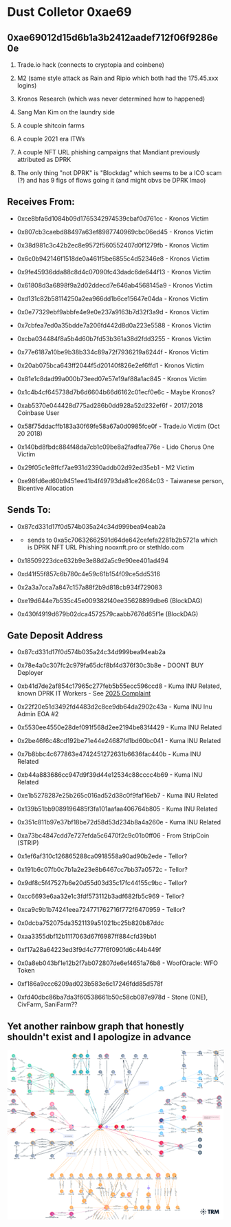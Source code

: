 # Dust Colletor 0xae69


## 0xae69012d15d6b1a3b2412aadef712f06f9286e0e

1. Trade.io hack (connects to cryptopia and coinbene)

2. M2 (same style attack as Rain and Ripio which both had the 175.45.xxx logins)

3. Kronos Research (which was never determined how to happened)

4. Sang Man Kim on the laundry side

5. A couple shitcoin farms 

6. A couple 2021 era ITWs

7. A couple NFT URL phishing campaigns that Mandiant previously attributed as DPRK

8. The only thing "not DPRK" is "Blockdag" which seems to be a ICO scam (?) and has 9 figs of flows going it (and might obvs be DPRK lmao)


## Receives From:

- 0xce8bfa6d1084b09d1765342974539cbaf0d761cc - Kronos Victim

- 0x807cb3caebd88497a63ef8987740969cbc06ed45 - Kronos Victim

- 0x38d981c3c42b2ec8e9572f560552407d0f1279fb - Kronos Victim

- 0x6c0b942146f1518de0a461f5be6855c4d52346e8 - Kronos Victim

- 0x9fe45936dda88c8d4c07090fc43dadc6de644f13 - Kronos Victim

- 0x61808d3a6898f9a2d02ddecd7e646ab4568145a9 - Kronos Victim

- 0xd131c82b58114250a2ea966dd1b6ce15647e04da - Kronos Victim

- 0x0e77329ebf9abbfe4e9e0e237a9163b7d32f3a9d - Kronos Victim

- 0x7cbfea7ed0a35bdde7a206fd442d8d0a223e5588 - Kronos Victim

- 0xcba034484f8a5b4d60b7fd53b361a38d2fdd3255 - Kronos Victim

- 0x77e6187a10be9b38b334c89a72f7936219a6244f - Kronos Victim

- 0x20ab075bca643ff2044f5d20140f826e2ef6ffd1 - Kronos Victim

- 0x81e1c8dad99a000b73eed07e57e19af88a1ac845 - Kronos Victim

- 0x1c4b4cf645738d7b6d6604b66d6162c01ecf0e6c - Maybe Kronos?

- 0xab5370e044428d775ad286b0dd928a52d232ef6f - 2017/2018 Coinbase User

- 0x58f75ddacffb183a30f69fe58a67a0d0985fce0f - Trade.io Victim (Oct 20 2018)

- 0x140bd8fbdc884f48da7cb1c09be8a2fadfea776e - Lido Chorus One Victim

- 0x29f05c1e8ffcf7ae931d2390addb02d92ed35eb1 - M2 Victim

- 0xe98fd6ed60b9451ee41b4f49793da81ce2664c03 - Taiwanese person, Bicentive Allocation



## Sends To:

- 0x87cd331d17f0d574b035a24c34d999bea94eab2a

- - sends to 0xa5c70632662591d64de642cefefa2281b2b5721a which is DPRK NFT URL Phishing nooxnft.pro or stethldo.com

- 0x18509223dce632b9e3e88d2a5c9e90ee401ad494

- 0xd41f55f857c6b780c4e59c61b154f09ce5dd5316

- 0x2a3a7cca7a847c157a88f2b9d818cb934f729083

- 0xe19d644e7b535c45e009382f40ee35628899dbe6 (BlockDAG)

- 0x430f4919d679b02dca4572579caabb7676d65f1e (BlockDAG)


## Gate Deposit Address

- 0x87cd331d17f0d574b035a24c34d999bea94eab2a

- 0x78e4a0c307fc2c979fa65dcf8bf4d376f30c3b8e - DOONT BUY Deployer

- 0xb41d7de2af854c17965c277feb5b55ecc596ccd8 - Kuma INU Related, known DPRK IT Workers - See [2025 Complaint](./pdf/2025-06-05-DPRK-IT_complaint_25cv1769_0.pdf)

- 0x22f20e51d3492fd4483d2c8ce9db64da2902c43a - Kuma INU Inu Admin EOA #2

- 0x5530ee4550e28def091f568d2ee2194be83f4429 - Kuma INU Related

- 0x2be46f6c48cd192be71e44e24687fd1bd60bc041 - Kuma INU Related

- 0x7b8bbc4c677863e4742451272631b6636fac440b - Kuma INU Related

- 0xb44a883686cc947d9f39d44e12534c88cccc4b69 - Kuma INU Related

- 0xe1b5278287e25b265c016ad52d38c0f9faf16eb7 - Kuma INU Related

- 0x139b51bb9089196485f3fa101aafaa406764b805 - Kuma INU Related

- 0x351c811b97e37bf18be72d58d53d234b8a4a260e - Kuma INU Related

- 0xa73bc4847cdd7e727efda5c6470f2c9c01b0ff06 - From StripCoin (STRIP)

- 0x1ef6af310c126865288ca0918558a90ad90b2ede - Tellor?

- 0x191b6c07fb0c7b1a2e23e8b6467cc7bb37a0572c - Tellor?

- 0x9df8c5f47527b6e20d55d03d35c17fc44155c9bc - Tellor?

- 0xcc6693e6aa32e1c3fdf573112b3adf682fb5c969 - Tellor?

- 0xca9c9b1b74241eea724771762716f772f6470959 - Tellor?

- 0x0dcba752075da3521139a51021bc25b820b87ddc

- 0xaa3355dbf12b1117063d67f6987ff884cfd39bb1

- 0xf17a28a64223ed3f9d4c777f6f090fd6c44b449f

- 0x0a8eb043bf1e12b2f7ab072807de6ef4651a76b8 - WoofOracle: WFO Token

- 0xf186a9ccc6209ad023b583e6c17246fdd85d578f

- 0xfd40dbc86ba7da3f60538661b50c58cb087e978d -  Stone (0NE), CivFarm, SaniFarm??



## Yet another rainbow graph that honestly shouldn't exist and I apologize in advance

![](./dust-collector-0xae69.png)
